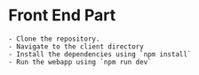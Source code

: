 # Front End Part

```
- Clone the repository.
- Navigate to the client directory
- Install the dependencies using `npm install`
- Run the webapp using `npm run dev`
```
